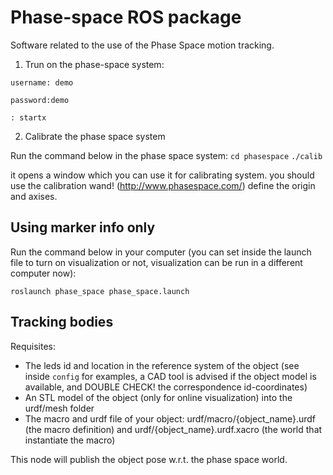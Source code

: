 Phase-space ROS package
=======================

Software related to the use of the Phase Space motion tracking.

1. Trun on the phase-space system: 

`username: demo`

`password:demo`

`: startx`

2. Calibrate the phase space system

Run the command below in the phase space system:
`cd phasespace`
`./calib`

it opens a window which you can use it for calibrating system.
you should use the calibration wand!  (http://www.phasespace.com/)
define the origin and axises. 


Using marker info only
----------------------

Run the command below in your computer (you can set inside the launch file to turn on visualization or not, visualization can be run in a different computer now): 

`roslaunch phase_space phase_space.launch`


Tracking bodies
---------------

Requisites: 
- The leds id and location in the reference system of the object (see inside `config` for examples, a CAD tool is advised if the object model is available, and DOUBLE CHECK! the correspondence id-coordinates)
- An STL model of the object (only for online visualization) into the urdf/mesh folder
- The macro and urdf file of your object: urdf/macro/{object_name}.urdf (the macro definition) and urdf/{object_name}.urdf.xacro (the world that instantiate the macro)

This node will publish the object pose w.r.t. the phase space world.




